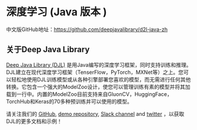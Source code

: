 # 深度学习 (Java 版本 )

中文版GitHub地址：https://github.com/deepjavalibrary/d2l-java-zh

## 关于Deep Java Library

[Deep Java Library (DJL)](https://djl.ai) 是用Java编写的深度学习框架，同时支持训练和推理。DJL建立在现代深度学习框架（TenserFlow，PyTorch，MXNet等）之上。您可以轻松地使用DJL训练模型或从各种引擎部署您喜欢的模型，而无需进行任何其他转换。它包含一个强大的ModelZoo设计，使您可以管理训练有素的模型并将其加载到一行中。内置的ModelZoo目前支持来自GluonCV，HuggingFace，TorchHub和Keras的70多种预训练并可以使用的模型。

请关注我们的 [GitHub](https://github.com/deepjavalibrary/djl/tree/master/docs), [demo repository](https://github.com/deepjavalibrary/djl-demo), [Slack channel](https://join.slack.com/t/deepjavalibrary/shared_invite/zt-ar91gjkz-qbXhr1l~LFGEIEeGBibT7w) and [twitter](https://twitter.com/deepjavalibrary) ，以获取DJL的更多文档和示例！
